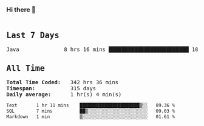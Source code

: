 ### Hi there 👋

<!--WakaTime-Start-->
<pre><h2>Last 7 Days</h2>Java              8 hrs 16 mins █████████████████████████ 100.00 %</br><h2>All Time</h2><strong>Total Time Coded:   </strong>342 hrs 36 mins</br><strong>Timespan:           </strong>315 days</br><strong>Daily average:      </strong>1 hr(s) 4 min(s)</pre>
<!--WakaTime-End-->

<!--START_SECTION:waka-->

```txt
Text       1 hr 11 mins    ██████████████████████▒░░   89.36 %
SQL        7 mins          ██▒░░░░░░░░░░░░░░░░░░░░░░   09.03 %
Markdown   1 min           ▒░░░░░░░░░░░░░░░░░░░░░░░░   01.61 %
```

<!--END_SECTION:waka-->

 <!-- waka-box start -->
 <!-- waka-box end -->
